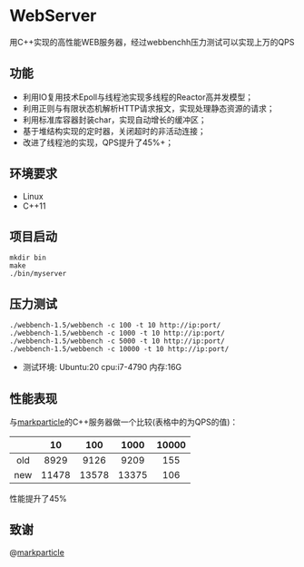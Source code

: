 # WebServer

用C++实现的高性能WEB服务器，经过webbenchh压力测试可以实现上万的QPS


## 功能

- 利用IO复用技术Epoll与线程池实现多线程的Reactor高并发模型；
- 利用正则与有限状态机解析HTTP请求报文，实现处理静态资源的请求；
- 利用标准库容器封装char，实现自动增长的缓冲区；
- 基于堆结构实现的定时器，关闭超时的非活动连接；
- 改进了线程池的实现，QPS提升了45%+；


## 环境要求

- Linux
- C++11

## 项目启动

```
mkdir bin
make
./bin/myserver
```

## 压力测试

```
./webbench-1.5/webbench -c 100 -t 10 http://ip:port/
./webbench-1.5/webbench -c 1000 -t 10 http://ip:port/
./webbench-1.5/webbench -c 5000 -t 10 http://ip:port/
./webbench-1.5/webbench -c 10000 -t 10 http://ip:port/
```

- 测试环境: Ubuntu:20 cpu:i7-4790 内存:16G

## 性能表现

与[markparticle](https://github.com/markparticle/WebServer/)的C++服务器做一个比较(表格中的为QPS的值)：

|      |  10   |  100  | 1000  | 10000 |
| :--: | :---: | :---: | :---: | :---: |
| old  | 8929  | 9126  | 9209  |  155  |
| new  | 11478 | 13578 | 13375 |  106  |

性能提升了45%

## 致谢

@[markparticle](https://github.com/markparticle/WebServer/)



